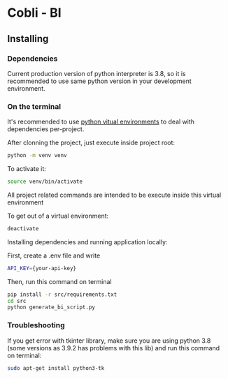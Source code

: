 # Cobli - BI

## Installing

### Dependencies

Current production version of python interpreter is 3.8, so it is recommended to use same python version in your
development environment.

### On the terminal

It's recommended to use [python vitual environments](https://docs.python.org/pt-br/3/library/venv.html) to deal with
dependencies per-project.

After clonning the project, just execute inside project root:

```sh
python -m venv venv
```

To activate it:

```sh
source venv/bin/activate
```

All project related commands are intended to be execute inside this virtual environment

To get out of a virtual environment:

```sh
deactivate
```

Installing dependencies and running application locally:

First, create a .env file and write

```sh
API_KEY={your-api-key}
```

Then, run this command on terminal

```sh
pip install -r src/requirements.txt
cd src
python generate_bi_script.py 
```

### Troubleshooting

If you get error with tkinter library, make sure you are using python 3.8 (some versions as 3.9.2 has problems with this lib) and run this command on terminal:

```sh
sudo apt-get install python3-tk
```
